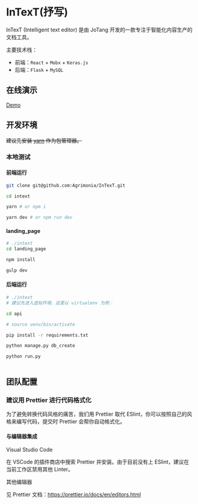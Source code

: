# InTexT(抒写)

InTexT (Intelligent text editor) 是由 JoTang 开发的一款专注于智能化内容生产的文档工具。

主要技术栈：

- 前端：`React` + `Mobx` + `Keras.js`
- 后端：`Flask` + `MySQL`

## 在线演示

[Demo](https://intext.jotang.party)

## 开发环境

~~建议先安装 [yarn](https://yarnpkg.com/zh-Hans/docs/install) 作为包管理器。~~

### 本地测试

#### 前端运行

```bash
git clone git@github.com:Agrimonia/InTexT.git

cd intext

yarn # or npm i

yarn dev # or npm run dev

```

#### landing_page

```bash
# ./intext
cd landing_page

npm install

gulp dev

```

#### 后端运行

```bash
# ./intext
# 建议先进入虚拟环境，这里以 virtualenv 为例：

cd api

# source venv/bin/activate

pip install -r requirements.txt

python manage.py db_create

python run.py



```

## 团队配置

### 建议用 Prettier 进行代码格式化

为了避免转换代码风格的痛苦，我们用 Prettier 取代 ESlint，你可以按照自己的风格来编写代码，提交时 Prettier 会帮你自动格式化。

#### 与编辑器集成

Visual Studio Code

在 VSCode 的插件商店中搜索 Prettier 并安装。由于目前没有上 ESlint，建议在当前工作区禁用其他 Linter。

其他编辑器

见 Prettier 文档：https://prettier.io/docs/en/editors.html
